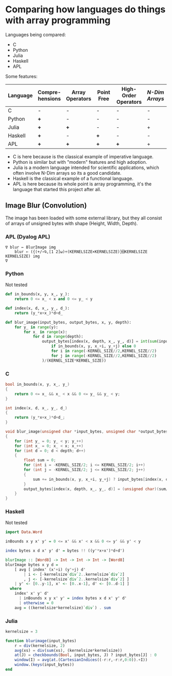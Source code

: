 # Comparing how languages do things with array programming

Languages being compared:
 
 - C
 - Python
 - Julia
 - Haskell
 - APL

Some features:

| Language | Compre-<br>hensions | Array<br>Operators | Point Free  | High-Order<br>Operators | *N-Dim<br>Arrays* |
| -------- | -------------- | --------------- | -------------- | -------------------- | --- |
| C        | -              | -               | -              | -                    | - |
| Python   | **+**          | -               | -              | -                    | - |
| Julia    | **+**          | **+**           | -              | -                    | + |
| Haskell  | **+**          | -               | **+**          | -                    | - |
| APL      | **+**          | **+**           | **+**          | **+**                | + |

- C is here because is the classical example of imperative language.  
- Python is similar but with "modern" features and high adoption.  
- Julia is a modern language intended for scientific applications, which often involve N-Dim arrays so its a good candidate.  
- Haskell is the classical example of a functional language.  
- APL is here because its whole point is array programming, it's the language that started this project after all.  

## Image Blur (Convolution)

The image has been loaded with some external library, but they all consist of arrays of unsigned bytes with shape (Height, Width, Depth).

### APL (Dyalog APL)

```apl
∇ blur ← BlurImage img
    blur ← ({(+/∘⍉,[1 2]⍵)÷(KERNELSIZE×KERNELSIZE)}⌺KERNELSIZE KERNELSIZE) img
∇
```

### Python

Not tested

```python
def in_bounds(x, y, x_, y_):
    return 0 <= x_ < x and 0 <= y_ < y

def index(x, d, x_, y_, d_):
    return (y_*x+x_)*d+d_

def blur_image(input_bytes, output_bytes, x, y, depth):
    for y_ in range(y):
        for x_ in range(x):
            for d in range(depth):
                output_bytes[index(x, depth, x_, y_, d)] = int(sum(input_bytes[index(x, depth, x_+i, y_+j, d)] 
                    if in_bounds(x, y, x_+i, y_+j) else 0
                    for i in range(-KERNEL_SIZE//2,KERNEL_SIZE//2)
                    for j in range(-KERNEL_SIZE//2,KERNEL_SIZE//2)
                )/(KERNEL_SIZE*KERNEL_SIZE))
```

### C

```c
bool in_bounds(x, y, x_, y_)
{
    return 0 <= x_ && x_ < x && 0 <= y_ && y_ < y;
}

int index(x, d, x_, y_, d_)
{
    return (y_*x+x_)*d+d_;
}

void blur_image(unsigned char *input_bytes, unsigned char *output_bytes, int x, int y, int depth)
{
    for (int y_ = 0; y_ < y; y_++)
    for (int x_ = 0; x_ < x; x_++)
    for (int d = 0; d < depth; d++)
    {
        float sum = 0;
        for (int i = -KERNEL_SIZE/2; i <= KERNEL_SIZE/2; i++)
        for (int j = -KERNEL_SIZE/2; j <= KERNEL_SIZE/2; j++)
        {
            sum += in_bounds(x, y, x_+i, y_+j) ? input_bytes[index(x, depth, x_+i, y_+j, d)] : 0;
        }
        output_bytes[index(x, depth, x_, y_, d)] = (unsigned char)(sum/(KERNEL_SIZE*KERNEL_SIZE));
    }
}
```

### Haskell

Not tested

```hs
import Data.Word

inBounds x y x' y' = 0 <= x' && x' < x && 0 <= y' && y' < y

index bytes x d x' y' d' = bytes !! ((y'*x+x')*d+d')

blurImage :: [Word8] -> Int -> Int -> Int -> [Word8]
blurImage bytes x y d =
    [ avg [ index' (x'+i) (y'+j) d'
        | i <- [-kernelsize`div`2..kernelsize`div`2]
        , j <- [-kernelsize`div`2..kernelsize`div`2] ]
    | y' <- [0..y-1], x' <- [0..x-1], d' <- [0..d-1] ]
  where
    index' x' y' d'
      | inBounds x y x' y' = index bytes x d x' y' d'
      | otherwise = 0
    avg = ((kernelsize*kernelsize)`div`) . sum
```

### Julia

```julia
kernelsize = 3

function blurimage(input_bytes)
    r = div(kernelsize, 2)
    avg(xs) = div(sum(xs), (kernelsize*kernelsize))
    at(J) = checkbounds(Bool, input_bytes, J) ? input_bytes[J] : 0
    window(I) = avg(at.(CartesianIndices((-r:r,-r:r,0:0)).+I))
    window.(keys(input_bytes))
end
```
